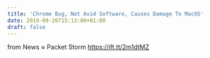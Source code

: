 ```yaml
---
title: 'Chrome Bug, Not Avid Software, Causes Damage To MacOS'
date: 2019-09-26T15:13:00+01:00
draft: false
---
```


  
  
from News ≈ Packet Storm https://ift.tt/2m1dtMZ